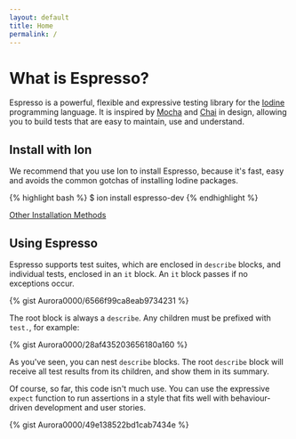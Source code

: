 ```yaml
---
layout: default
title: Home
permalink: /
---
```

# What is Espresso?
Espresso is a powerful, flexible and expressive testing library for the
[Iodine](https://github.com/IodineLang/Iodine) programming language. It is
inspired by [Mocha](https://mochajs.org) and [Chai](http://chaijs.com) in
design, allowing you to build tests that are easy to maintain, use and
understand.

## Install with Ion
We recommend that you use Ion to install Espresso, because it's fast, easy and
avoids the common gotchas of installing Iodine packages.

{% highlight bash %}
$ ion install espresso-dev
{% endhighlight %}

[Other Installation Methods](install/)

## Using Espresso
Espresso supports test suites, which are enclosed in `describe` blocks, and
individual tests, enclosed in an `it` block. An `it` block passes if no
exceptions occur.

{% gist Aurora0000/6566f99ca8eab9734231 %}

The root block is always a `describe`. Any children must be prefixed with
`test.`, for example:

{% gist Aurora0000/28af435203656180a160 %}

As you've seen, you can nest `describe` blocks. The root `describe` block will
receive all test results from its children, and show them in its summary.

Of course, so far, this code isn't much use. You can use the expressive
`expect` function to run assertions in a style that fits well with
behaviour-driven development and user stories.

{% gist Aurora0000/49e138522bd1cab7434e %}

